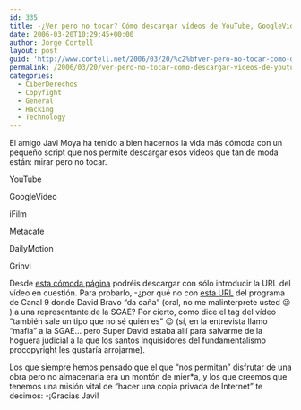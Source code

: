 ```yaml
---
id: 335
title: -¿Ver pero no tocar? Cómo descargar ví­deos de YouTube, GoogleVideo, etc
date: 2006-03-20T10:29:45+00:00
author: Jorge Cortell
layout: post
guid: 'http://www.cortell.net/2006/03/20/%c2%bfver-pero-no-tocar-como-descargar-videos-de-youtube-googlevideo-etc/'
permalink: /2006/03/20/ver-pero-no-tocar-como-descargar-videos-de-youtube-googlevideo-etc/
categories:
  - CiberDerechos
  - Copyfight
  - General
  - Hacking
  - Technology
---
```

El amigo Javi Moya ha tenido a bien hacernos la vida más cómoda con un pequeño script que nos permite descargar esos ví­deos que tan de moda están: mirar pero no tocar.

YouTube
  
GoogleVideo
  
iFilm
  
Metacafe
  
DailyMotion
  
Grinvi

Desde [esta cómoda página](http://javimoya.com/blog/youtube.php) podréis descargar con sólo introducir la URL del ví­deo en cuestión. Para probarlo, -¿por qué no con [esta URL](http://youtube.com/watch?v=beFxvwEMQFU) del programa de Canal 9 donde David Bravo &#8220;da caña&#8221; (oral, no me malinterprete usted 😉 ) a una representante de la SGAE? Por cierto, como dice el tag del ví­deo &#8220;también sale un tipo que no sé quién es&#8221; 😉 (sí­, en la entrevista llamo &#8220;mafia&#8221; a la SGAE&#8230; pero Super David estaba allí­ para salvarme de la hoguera judicial a la que los santos inquisidores del fundamentalismo procopyright les gustarí­a arrojarme).

Los que siempre hemos pensado que el que &#8220;nos permitan&#8221; disfrutar de una obra pero no almacenarla era un montón de mier*a, y los que creemos que tenemos una misión vital de &#8220;hacer una copia privada de Internet&#8221; te decimos: -¡Gracias Javi!